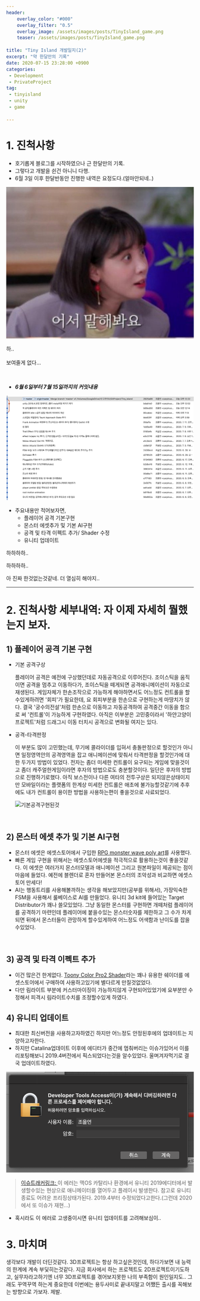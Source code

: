 ```yaml
---
header:
    overlay_color: "#000"
    overlay_filter: "0.5"
    overlay_image: /assets/images/posts/TinyIsland_game.png
    teaser: /assets/images/posts/TinyIsland_game.png

title: "Tiny Island 개발일지(2)"
excerpt: "약 한달만의 기록"
date: 2020-07-15 23:28:00 +0900
categories: 
 - Development
 - PrivateProject
tag: 
 - tinyisland
 - unity
 - game

---
```


# 1. 진척사항
- 호기롭게 블로그를 시작하였으나 근 한달만의 기록.
- 그렇다고 개발을 쉰건 아니니 다행. 
- 6월 3일 이후 한달반동안 진행한 내역은 요정도다.(얼마안되네..)



![한번 패를 까보세요](/assets/images/posts/TellMe.JPG)


하..
<br>
<br>
보여줄게 없다...

<br>



- ***6월 6일부터 7월 15일까지의 커밋내용***

![열심히 한것 같았는데 커밋은 적다..주륵](/assets/images/posts/0606-0715commit.png)

- 주요내용만 적어보자면,
    - 플레이어 공격 기본구현
    - 몬스터 에셋추가 및 기본 AI구현
    - 공격 및 타격 이펙트 추가/ Shader 수정
    - 유니티 업데이트


하하하하..

하하하하..

아 진짜 한것없는것같네. 더 열심히 해야지..


---

# 2. 진척사항 세부내역: 자 이제 자세히 뭘했는지 보자.

## 1) 플레이어 공격 기본 구현

- 기본 공격구상

    플레이어 공격은 예전에 구상했던데로 자동공격으로 이루어진다. 조이스틱을 움직이면 공격을 멈추고 이동하다가, 조이스틱을 떼게되면 공격애니메이션이 자동으로 재생된다. 게임자체가 한손조작으로 가능하게 해야하면서도 어느정도 컨트롤을 할수있게하려면 '회피'가 필요한데, 요 회피부분을 한손으로 구현하는게 마땅치가 않다. 결국 '궁수의전설'처럼 한손으로 이동하고 자동공격하여 공격중간 이동을 함으로 써 '컨트롤'이 가능하게 구현하였다. 아직은 이부분은 고민중이라서 '하얀고양이프로젝트'처럼 드래그시 이동 터치시 공격으로 변화될 여지는 있다. 

- 공격-타격판정
    
    이 부분도 많이 고민했는데, 무기에 콜라이더를 입혀서 충돌판정으로 할것인가 아니면 일정영역안의 공격영역을 잡고 애니메이션에 맞춰서 타격판정을 할것인가에 대한 두가지 방법이 있었다. 전자는 좀더 미세한 컨트롤이 요구되는 게임에 맞을것이고 좀더 캐주얼한게임이라면 후자의 방법으로도 충분할것이다. 일단은 후자의 방법으로 진행하기로했다. 아직 보스전이나 다른 여타의 전투구상은 되지않은상태이지만 모바일이라는 플랫폼의 한계상 미세한 컨트롤은 애초에 불가능할것같기에 추후에도 내가 컨트롤이 용이한 방법을 사용하는편이 좋을것으로 사료되었다. 

    ![기본공격구현된것](/assets/images/posts/playerAttack.gif)

<br>

## 2) 몬스터 에셋 추가 및 기본 AI구현
- 몬스터 에셋은 에셋스토어에서 구입한 [RPG monster wave poly art](https://assetstore.unity.com/packages/3d/characters/creatures/rpg-monster-wave-polyart-157652)를 사용했다. 
- 빠른 게임 구현을 위해서는 에셋스토어에셋을 적극적으로 활용하는것이 좋을것같다. 이 에셋은 여러가지 몬스터모델과 애니메이션 그리고 원본파일이 제공되는 점이 마음에 들었다. 예전에 블렌더로 혼자 만들어본 몬스터의 조악성과 비교하면 에셋스토어 만세다!
- AI는 행동트리를 사용해볼까하는 생각을 해보았지만(공부를 위해서), 가장익숙한 FSM을 사용해서 룰베이스로 AI를 만들었다. 유니티 3d kit에 들어있는 Target Distributor가 꽤나 쓸모있었다. 그냥 동일한 몬스터를 구현하면 개떼처럼 플레이어를 공격하기 마련인데 플레이어에 붙을수있는 몬스터숫자를 제한하고 그 수가 차게되면 뒤에서 몬스터들이 관망하게 할수있게하여 어느정도 어색함과 난이도를 잡을수있었다. 

<br>

## 3) 공격 및 타격 이펙트 추가
- 이건 많은건 한게없다. [Toony Color Pro2 Shader](https://assetstore.unity.com/packages/vfx/shaders/toony-colors-pro-2-8105)라는 꽤나 유용한 쉐이더를 에셋스토어에서 구매하여 사용하고있기에 별다르게 만질것없었다. 
- 다만 림라이트 부분에 커스터마이징이 가능하지않게 구현되어있었기에 요부분만 수정해서 피격시 림라이트수치를 조정할수있게 하였다. 



## 4) 유니티 업데이트

- 최대한 최신버전을 사용하고자하였긴 하지만 어느정도 안정된후에의 업데이트는 지양하고자한다.
- 하지만 Catalina업데이트 이후에 에디터가 중간에 멈춰버리는 이슈가있어서 이를 리포팅해보니 2019.4버전에서 픽스되었다는것을
알수있었다. 울며겨자먹기로 결국 업데이트하였다. 





![유니티 2019버전+카탈리나사용시 에디터가 멈추는 현상](/assets/images/posts/UnityError.png)
 > [이슈트래커링크: ](https://issuetracker.unity3d.com/issues/macos-inconsistent-crash-in-objc-msgsend-when-previewing-animations-with-animator-window-open)이 에러는 맥OS 카탈리나 환경에서 유니티 2019에디터에서 발생할수있는 현상으로 애니메이터를 열어두고 플레이시 발생한다. 참고로 유니티종료도 어려운 프리징상태가된다. 2019.4부터 수정되었다고한다.(그런데 2020에서 또 이슈가 재현...) 


- 혹시라도 이 에러로 고생중이시면 유니티 업데이트를 고려해보심이..




# 3. 마치며
생각보다 개발이 더딘것같다. 3D프로젝트는 항상 하고싶은것인데, 하다가보면 내 능력의 한계에 계속 부딫히는것같다. 지금 회사에서 하는 프로젝트도 2D프로젝트이기도하고, 실무자라고하기엔 너무 3D프로젝트를 겪어보지못한 나의 부족함이 원인일지도..
그래도 꾸역꾸역 하는게 중요한데 이번에는 용두사미로 끝내지말고 어쨌든 출시를 꼭해보는 방향으로 가보자. 제발. 

